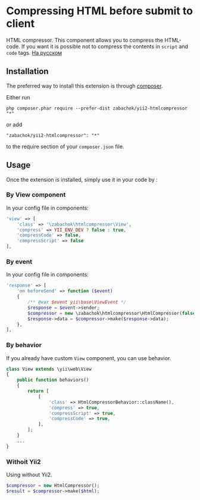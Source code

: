 # Compressing HTML before submit to client

HTML compressor.
This component allows you to compress the HTML-code. If you want it is possible not to compress the contents in `script` and `code` tags.
[На русском](http://zabachok.net/repositories/htmlcompressor)

## Installation

The preferred way to install this extension is through [composer](http://getcomposer.org/download/).

Either run

```
php composer.phar require --prefer-dist zabachok/yii2-htmlcompressor "*"
```

or add

```
"zabachok/yii2-htmlcompressor": "*"
```

to the require section of your `composer.json` file.


## Usage

Once the extension is installed, simply use it in your code by  :


### By View component
In your config file in components:

```php
'view' => [
	'class' => '\zabachok\htmlcompressor\View',
	'compress' => YII_ENV_DEV ? false : true,
	'compressCode' => false,
	'compressScript' => false
],
```


### By event
In your config file in components:

```php
'response' => [
	'on beforeSend' => function ($event)
	{
		/** @var $event yii\base\ViewEvent */
		$response = $event->sender;
		$compressor = new \zabachok\htmlcompressor\HtmlCompressor(false, false);
		$response->data = $compressor->make($response->data);
	},
],
```

### By behavior
If you already have custom `View` component, you can use behavior.

```php
class View extends \yii\web\View
{
    public function behaviors()
    {
        return [
            [
                'class' => HtmlCompressorBehavior::className(),
                'compress' => true,
                'compressScript' => true,
                'compressCode' => true,
            ],
        ];
    }
    ...
}
```

### Withoit Yii2
Using without Yii2.

```php
$compressor = new HtmlCompressor();
$result = $compressor->make($html);
```